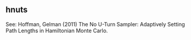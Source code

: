 hnuts
-----

See: Hoffman, Gelman (2011) The No U-Turn Sampler: Adaptively Setting Path 
Lengths in Hamiltonian Monte Carlo.

